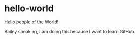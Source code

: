# hello-world

Hello people of the World!

Bailey speaking, I am doing this because I want to learn GitHub.
